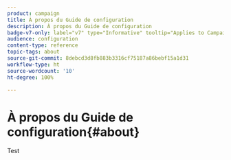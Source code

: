 ```yaml
---
product: campaign
title: À propos du Guide de configuration
description: À propos du Guide de configuration
badge-v7-only: label="v7" type="Informative" tooltip="Applies to Campaign Classic v7 only"
audience: configuration
content-type: reference
topic-tags: about
source-git-commit: 8debcd3d8fb883b3316cf75187a86bebf15a1d31
workflow-type: ht
source-wordcount: '10'
ht-degree: 100%

---
```



# À propos du Guide de configuration{#about}



Test


